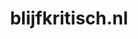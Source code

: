 ---
layout: post
title:  "blijfkritisch.nl"
internal_url:  "/data/blijfkritisch.nl.html"
categories: dutchgov
---
